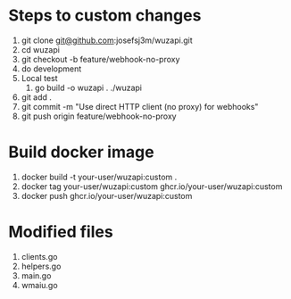 # Steps to custom changes

1. git clone git@github.com:josefsj3m/wuzapi.git
2. cd wuzapi
3. git checkout -b feature/webhook-no-proxy
4. do development
5. Local test
    1. go build -o wuzapi .
    ./wuzapi
4. git add .
5. git commit -m "Use direct HTTP client (no proxy) for webhooks"
6. git push origin feature/webhook-no-proxy

# Build docker image

1. docker build -t your-user/wuzapi:custom .
2. docker tag your-user/wuzapi:custom ghcr.io/your-user/wuzapi:custom
2. docker push ghcr.io/your-user/wuzapi:custom

# Modified files
1. clients.go
2. helpers.go
3. main.go
4. wmaiu.go






